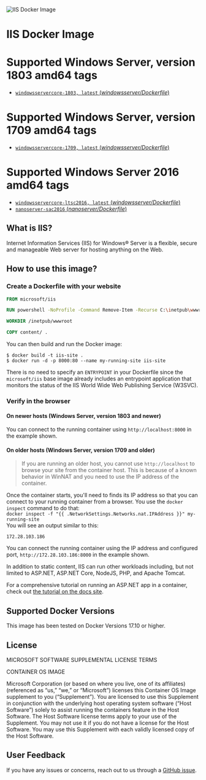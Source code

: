 ![IIS Docker Image](https://avatars2.githubusercontent.com/u/6154722?v=3&s=200)
# IIS Docker Image

# Supported Windows Server, version 1803 amd64 tags

- [`windowsservercore-1803, latest` (*windowsserver/Dockerfile*)](https://github.com/Microsoft/iis-docker/blob/master/windowsservercore-1803/Dockerfile)

# Supported Windows Server, version 1709 amd64 tags

- [`windowsservercore-1709, latest` (*windowsserver/Dockerfile*)](https://github.com/Microsoft/iis-docker/blob/master/windowsservercore-1709/Dockerfile)

# Supported Windows Server 2016 amd64 tags

- [`windowsservercore-ltsc2016, latest` (*windowsserver/Dockerfile*)](https://github.com/Microsoft/iis-docker/blob/master/windowsservercore-ltsc2016/Dockerfile)
- [`nanoserver-sac2016` (*nanoserver/Dockerfile*)](https://github.com/Microsoft/iis-docker/blob/master/nanoserver-sac2016/Dockerfile)

## What is IIS?
Internet Information Services (IIS) for Windows® Server is a flexible, secure and manageable Web server for hosting anything on the Web.

## How to use this image?
### Create a Dockerfile with your website
```Dockerfile
FROM microsoft/iis

RUN powershell -NoProfile -Command Remove-Item -Recurse C:\inetpub\wwwroot\*

WORKDIR /inetpub/wwwroot

COPY content/ .
```
You can then build and run the Docker image:
```
$ docker build -t iis-site .
$ docker run -d -p 8000:80 --name my-running-site iis-site
```

There is no need to specify an `ENTRYPOINT` in your Dockerfile since the `microsoft/iis` base image already includes an entrypoint application that monitors the status of the IIS World Wide Web Publishing Service (W3SVC).

### Verify in the browser

#### On newer hosts (Windows Server, version 1803 and newer)

You can connect to the running container using `http://localhost:8000` in the example shown.

#### On older hosts (Windows Server, version 1709 and older)

> If you are running an older host, you cannot use `http://localhost` to browse your site from the container host. This is because of a known behavior in WinNAT and you need to use the IP address of the container.

 Once the container starts, you'll need to finds its IP address so that you can connect to your running container from a browser. You use the `docker inspect` command to do that:	
 `docker inspect -f "{{ .NetworkSettings.Networks.nat.IPAddress }}" my-running-site`	
 You will see an output similar to this:	
 ```	
172.28.103.186	
```	
 You can connect the running container using the IP address and configured port, `http://172.28.103.186:8000` in the example shown.

In addition to static content, IIS can run other workloads including, but not limited to ASP.NET, ASP.NET Core, NodeJS, PHP, and Apache Tomcat.

For a comprehensive tutorial on running an ASP.NET app in a container, check out [the tutorial on the docs site](https://docs.microsoft.com/en-us/dotnet/articles/framework/docker/aspnetmvc).


## Supported Docker Versions
This image has been tested on Docker Versions 17.10 or higher.

## License
MICROSOFT SOFTWARE SUPPLEMENTAL LICENSE TERMS

CONTAINER OS IMAGE

Microsoft Corporation (or based on where you live, one of its affiliates) (referenced as “us,” “we,” or “Microsoft”) licenses this Container OS Image supplement to you (“Supplement”). You are licensed to use this Supplement in conjunction with the underlying host operating system software (“Host Software”) solely to assist running the containers feature in the Host Software. The Host Software license terms apply to your use of the Supplement. You may not use it if you do not have a license for the Host Software. You may use this Supplement with each validly licensed copy of the Host Software.

## User Feedback
If you have any issues or concerns, reach out to us through a [GitHub issue](https://github.com/Microsoft/iis-docker/issues/new).

